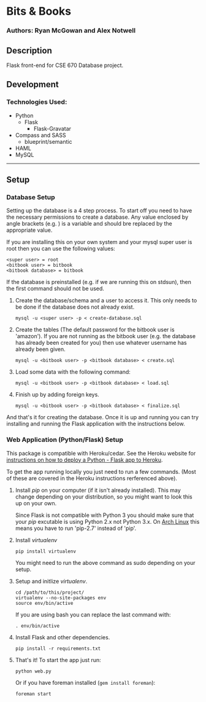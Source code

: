 # Bits & Books
### Authors: Ryan McGowan and Alex Notwell

## Description

Flask front-end for CSE 670 Database project.

## Development

### Technologies Used:

* Python
  * Flask
    * Flask-Gravatar
* Compass and SASS
  * blueprint/semantic
* HAML
* MySQL

--------
## Setup

### Database Setup

Setting up the database is a 4 step process. To start off you need to have
the necessary permissions to create a database. Any value enclosed by angle
brackets (e.g. <variable>) is a variable and should bre replaced by the
appropriate value.

If you are installing this on your own system and your mysql super user is root
then you can use the following values:

    <super user> = root
    <bitbook user> = bitbook
    <bitbook database> = bitbook

If the database is preinstalled (e.g. if we are running this on stdsun), then
the first command should not be used.

1.  Create the database/schema and a user to access it. This only needs to be
    done if the database does not already exist.

        mysql -u <super user> -p < create-database.sql

2.  Create the tables (The default password for the bitbook user is 'amazon'). If
    you are not running as the bitbook user (e.g. the database has already been
    created for you) then use whatever username has already been given.

        mysql -u <bitbook user> -p <bitbook database> < create.sql

3.  Load some data with the following command:

        mysql -u <bitbook user> -p <bitbook database> < load.sql

4.  Finish up by adding foreign keys.

        mysql -u <bitbook user> -p <bitbook database> < finalize.sql

And that's it for creating the database. Once it is up and running you can try
installing and running the Flask application with the instructions below.

### Web Application (Python/Flask) Setup

This package is compatible with Heroku/cedar. See the Heroku website for
[instructions on how to deploy a Python - Flask app to
Heroku](http://devcenter.heroku.com/articles/python).

To get the app running locally you just need to run a few commands. (Most of
these are covered in the Heroku instructions rerferenced above).

1.  Install *pip* on your computer (if it isn't already installed). This may change
    depending on your distribution, so you might want to look this up on your
    own.

    Since Flask is not compatible with Python 3 you should make sure that your
    *pip* excutable is using Python 2.x not Python 3.x. On [Arch
    Linux](http://www.archlinux.org) this means you have to run 'pip-2.7' instead
    of 'pip'.

2.  Install *virtualenv*

        pip install virtualenv

    You might need to run the above command as sudo depending on your setup.

3.  Setup and initlize *virtualenv*.

        cd /path/to/this/project/
        virtualenv --no-site-packages env
        source env/bin/active

    If you are using bash you can replace the last command with: 

        . env/bin/active

4.  Install Flask and other dependencies.

        pip install -r requirements.txt

5.  That's it! To start the app just run:

        python web.py
 
    Or if you have foreman installed (`gem install foreman`):

        foreman start
